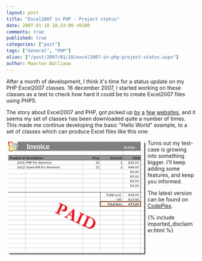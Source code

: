 ```yaml
---
layout: post
title: "Excel2007 in PHP - Project status"
date: 2007-01-18 18:33:00 +0100
comments: true
published: true
categories: ["post"]
tags: ["General", "PHP"]
alias: ["/post/2007/01/18/excel2007-in-php-project-status.aspx"]
author: Maarten Balliauw
---
```

<p>After a month of development, I think it's time for a status update on my PHP Excel2007 classes. 16 december 2007, I started working on these classes as a test to check how hard it could be to create Excel2007 files using PHP5. </p><p>The story about Excel2007 and PHP, got picked up <a href="http://blogs.infosupport.com/wouterv/archive/2006/12/15/Open-XML-with-PHP.aspx" mce_href="http://blogs.infosupport.com/wouterv/archive/2006/12/15/Open-XML-with-PHP.aspx">by</a> <a href="http://openxmldeveloper.org/archive/2006/12/16/981.aspx" mce_href="http://openxmldeveloper.org/archive/2006/12/16/981.aspx">a</a> <a href="http://jopx.blogspot.com/2006/12/excel-2007-generator-with-php.html" mce_href="http://jopx.blogspot.com/2006/12/excel-2007-generator-with-php.html">few</a> <a href="http://devzone.zend.com/node/view/id/1368" mce_href="http://devzone.zend.com/node/view/id/1368">websites</a>, and it seems my set of classes has been downloaded quite a number of times. This made me continue developing the basic "Hello World" example, to a set of classes which can produce Excel files like this one: </p><p><a href="/images/WindowsLiveWriter/Excel2007inPHPProjectstatus_9E20/20070118-spreadsheet%5B1%5D.jpg" mce_href="/images/WindowsLiveWriter/Excel2007inPHPProjectstatus_9E20/20070118-spreadsheet%5B1%5D.jpg" atomicselection="true"><img src="/images/WindowsLiveWriter/Excel2007inPHPProjectstatus_9E20/20070118-spreadsheet_thumb%5B1%5D.jpg" style="border: 0px none ; margin: 5px;" mce_src="/images/WindowsLiveWriter/Excel2007inPHPProjectstatus_9E20/20070118-spreadsheet_thumb%5B1%5D.jpg" align="left" border="0" height="301" width="366"></a>  </p><p>Turns out my test-case is growing into something bigger. I'll keep adding some features, and keep you informed. </p><p>The latest version can be found on <a href="http://www.codeplex.com/PHPExcel" mce_href="http://www.codeplex.com/PHPExcel">CodePlex</a>. </p>

{% include imported_disclaimer.html %}

